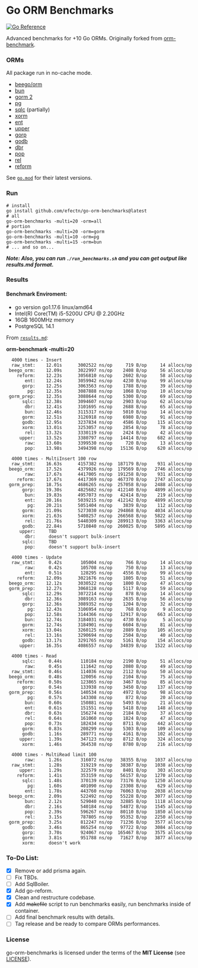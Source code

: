 # Go ORM Benchmarks

[![Go Reference](https://pkg.go.dev/badge/github.com/efectn/go-orm-benchmarks.svg)](https://pkg.go.dev/github.com/efectn/go-orm-benchmarks)

Advanced benchmarks for +10 Go ORMs. Originally forked from [orm-benchmark](https://github.com/frederikhors/orm-benchmark).

### ORMs

All package run in no-cache mode.

- [beego/orm](https://github.com/astaxie/beego/tree/master/orm)
- [bun](https://github.com/uptrace/bun)
- [gorm 2](https://github.com/go-gorm/gorm)
- [pg](https://github.com/go-pg/pg)
- [sqlc](https://github.com/kyleconroy/sqlc) (partially)
- [xorm](https://github.com/xormplus/xorm)
- [ent](https://github.com/ent/ent)
- [upper](https://github.com/upper/db)
- [gorp](https://github.com/go-gorp/gorp)
- [godb](https://github.com/samonzeweb/godb)
- [dbr](https://github.com/gocraft/dbr/)
- [pop](https://github.com/gobuffalo/pop)
- [rel](https://github.com/go-rel/rel)
- [reform](https://github.com/go-reform/reform)

See [`go.mod`](go.mod) for their latest versions.

### Run

```shell
# install
go install github.com/efectn/go-orm-benchmarks@latest
# all
go-orm-benchmarks -multi=20 -orm=all
# portion
go-orm-benchmarks -multi=20 -orm=gorm
go-orm-benchmarks -multi=10 -orm=pg
go-orm-benchmarks -multi=15 -orm=bun
# ... and so on...
```

**_Note: Also, you can run `./run_benchmarks.sh` and you can get output like results.md format._**

### Results

#### Benchmark Enviroment:

- go version go1.17.6 linux/amd64
- Intel(R) Core(TM) i5-5200U CPU @ 2.20GHz
- 16GB 1600MHz memory
- PostgreSQL 14.1

From [`results.md`](results.md):

**orm-benchmark -multi=20**

```
  4000 times - Insert
  raw_stmt:    12.01s      3002522 ns/op     719 B/op     14 allocs/op
 beego_orm:    12.09s      3022997 ns/op    2408 B/op     56 allocs/op
    reform:    12.23s      3056810 ns/op    2602 B/op     58 allocs/op
       ent:    12.24s      3059942 ns/op    4230 B/op     99 allocs/op
      gorp:    12.25s      3063563 ns/op    1788 B/op     39 allocs/op
        pg:    12.35s      3087888 ns/op    1068 B/op     10 allocs/op
 gorm_prep:    12.35s      3088644 ns/op    5300 B/op     69 allocs/op
      sqlc:    12.38s      3094607 ns/op    2903 B/op     62 allocs/op
       dbr:    12.41s      3101695 ns/op    2688 B/op     65 allocs/op
       bun:    12.46s      3115317 ns/op    5010 B/op     14 allocs/op
      gorm:    12.51s      3126918 ns/op    6980 B/op     91 allocs/op
      godb:    12.95s      3237834 ns/op    4586 B/op    115 allocs/op
      xorm:    13.01s      3253057 ns/op    2854 B/op     78 allocs/op
       rel:    13.32s      3330119 ns/op    2424 B/op     42 allocs/op
     upper:    13.52s      3380797 ns/op   14414 B/op    682 allocs/op
       raw:    13.60s      3399530 ns/op     720 B/op     13 allocs/op
       pop:    13.98s      3494398 ns/op   15136 B/op    620 allocs/op

  4000 times - MultiInsert 100 row
  raw_stmt:    16.63s      4157382 ns/op  187179 B/op    931 allocs/op
 beego_orm:    17.52s      4379926 ns/op  179569 B/op   2746 allocs/op
       raw:    17.67s      4417005 ns/op  191258 B/op    931 allocs/op
    reform:    17.67s      4417369 ns/op  467370 B/op   2747 allocs/op
 gorm_prep:    18.75s      4686265 ns/op  257058 B/op   2488 allocs/op
      gorp:    19.30s      4825682 ns/op  412140 B/op   4899 allocs/op
       bun:    19.83s      4957073 ns/op   42414 B/op    219 allocs/op
       ent:    20.16s      5039215 ns/op  412142 B/op   4899 allocs/op
        pg:    20.21s      5051404 ns/op    3839 B/op    112 allocs/op
      gorm:    21.09s      5273030 ns/op  294868 B/op   4034 allocs/op
      xorm:    21.63s      5408257 ns/op  266568 B/op   5822 allocs/op
       rel:    21.76s      5440309 ns/op  289913 B/op   3363 allocs/op
      godb:    22.84s      5710840 ns/op  260025 B/op   5895 allocs/op
     upper:     TBD
       dbr:     doesn't support bulk-insert
      sqlc:     TBD
       pop:     doesn't support bulk-insert

  4000 times - Update
  raw_stmt:     0.42s       105004 ns/op     766 B/op     14 allocs/op
       raw:     0.42s       105708 ns/op     750 B/op     13 allocs/op
       ent:     0.51s       128295 ns/op    4556 B/op     99 allocs/op
    reform:    12.09s      3021676 ns/op    1805 B/op     51 allocs/op
 beego_orm:    12.12s      3030522 ns/op    1800 B/op     47 allocs/op
 gorm_prep:    12.27s      3068128 ns/op    5117 B/op     59 allocs/op
      sqlc:    12.29s      3072214 ns/op     878 B/op     14 allocs/op
       dbr:    12.36s      3089163 ns/op    2635 B/op     56 allocs/op
      gorp:    12.36s      3089352 ns/op    1204 B/op     32 allocs/op
        pg:    12.43s      3106954 ns/op     768 B/op      9 allocs/op
       pop:    12.58s      3144366 ns/op   12917 B/op    663 allocs/op
       bun:    12.74s      3184031 ns/op    4730 B/op      5 allocs/op
      gorm:    12.74s      3184901 ns/op    6604 B/op     81 allocs/op
      xorm:    13.04s      3260125 ns/op    2889 B/op    105 allocs/op
       rel:    13.16s      3290694 ns/op    2504 B/op     40 allocs/op
      godb:    13.17s      3291765 ns/op    5161 B/op    154 allocs/op
     upper:    16.35s      4086557 ns/op   34839 B/op   1522 allocs/op

  4000 times - Read
      sqlc:     0.44s       110184 ns/op    2190 B/op     51 allocs/op
       raw:     0.45s       111642 ns/op    2080 B/op     49 allocs/op
  raw_stmt:     0.46s       114036 ns/op    2112 B/op     50 allocs/op
 beego_orm:     0.48s       120056 ns/op    2104 B/op     75 allocs/op
    reform:     0.50s       123865 ns/op    3467 B/op     85 allocs/op
      gorp:     0.54s       133938 ns/op    3450 B/op    137 allocs/op
 gorm_prep:     0.56s       140534 ns/op    4972 B/op     98 allocs/op
        pg:     0.57s       143308 ns/op     872 B/op     20 allocs/op
       bun:     0.60s       150881 ns/op    5493 B/op     21 allocs/op
       ent:     0.61s       151551 ns/op    5418 B/op    148 allocs/op
       dbr:     0.63s       156274 ns/op    2184 B/op     37 allocs/op
       rel:     0.64s       161060 ns/op    1824 B/op     47 allocs/op
       pop:     0.73s       182434 ns/op    8711 B/op    442 allocs/op
      gorm:     0.83s       208299 ns/op    5303 B/op    109 allocs/op
      godb:     1.16s       289771 ns/op    4161 B/op    102 allocs/op
     upper:     1.39s       347123 ns/op    8712 B/op    324 allocs/op
      xorm:     1.46s       364538 ns/op    8780 B/op    216 allocs/op

  4000 times - MultiRead limit 100
       raw:     1.26s       316072 ns/op   38355 B/op   1037 allocs/op
  raw_stmt:     1.28s       319219 ns/op   38387 B/op   1038 allocs/op
     upper:     1.29s       322579 ns/op    8401 B/op    303 allocs/op
    reform:     1.41s       353159 ns/op   56157 B/op   1270 allocs/op
      sqlc:     1.48s       370139 ns/op   73176 B/op   1250 allocs/op
        pg:     1.60s       401090 ns/op   23308 B/op    629 allocs/op
       ent:     1.78s       443760 ns/op   76063 B/op   2038 allocs/op
 beego_orm:     2.09s       522492 ns/op   55228 B/op   3077 allocs/op
       bun:     2.12s       529040 ns/op   32885 B/op   1118 allocs/op
       dbr:     2.16s       540184 ns/op   54872 B/op   1545 allocs/op
       pop:     2.39s       596267 ns/op   80110 B/op   1850 allocs/op
       rel:     3.15s       787805 ns/op   95352 B/op   2250 allocs/op
 gorm_prep:     3.25s       812247 ns/op   71236 B/op   3577 allocs/op
      godb:     3.46s       865254 ns/op   97722 B/op   3084 allocs/op
      gorp:     3.70s       924067 ns/op  165467 B/op   3575 allocs/op
      gorm:     3.81s       951788 ns/op   71627 B/op   3877 allocs/op
      xorm:     doesn't work
```

### To-Do List:

- [x] Remove or add prisma again.
- [ ] Fix TBDs.
- [ ] Add SqlBoiler.
- [x] Add go-reform.
- [x] Clean and restructure codebase.
- [x] Add ~~makefile~~ script to run benchmarks easily, run benchmarks inside of container.
- [ ] Add final benchmark results with details.
- [ ] Tag release and be ready to compare ORMs performances.

### License

go-orm-benchmarks is licensed under the terms of the **MIT License** (see [LICENSE](LICENSE)).